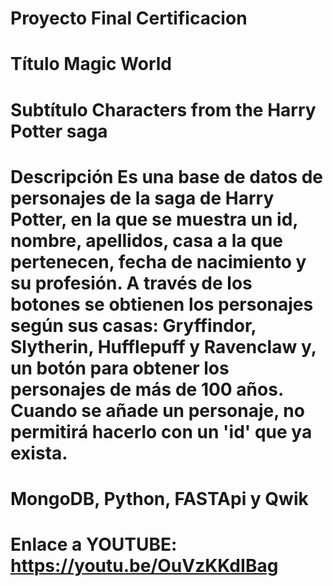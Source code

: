 # Proyecto Final Certificacion

# Título Magic World
# Subtítulo Characters from the Harry Potter saga

# Descripción Es una base de datos de personajes de la saga de Harry Potter, en la que se muestra un id, nombre, apellidos, casa a la que pertenecen, fecha de nacimiento y su profesión. A través de los botones se obtienen los personajes según sus casas: Gryffindor, Slytherin, Hufflepuff y Ravenclaw y, un botón para obtener los personajes de más de 100 años. Cuando se añade un personaje, no permitirá hacerlo con un 'id' que ya exista.

# MongoDB, Python, FASTApi y Qwik

# Enlace a YOUTUBE: https://youtu.be/OuVzKKdIBag 